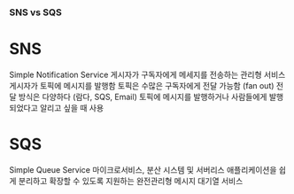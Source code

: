 ### SNS vs SQS

# SNS 
Simple Notification Service
게시자가 구독자에게 메세지를 전송하는 관리형 서비스
게시자가 토픽에 메시지를 발행함
토픽은 수많은 구독자에게 전달 가능함 (fan out)
전달 방식은 다양하다 (람다, SQS, Email)
토픽에 메시지를 발행하거나 사람들에게 발행되었다고 알리고 싶을 때 사용

# SQS
Simple Queue Service
마이크로서비스, 분산 시스템 및 서버리스 애플리케이션을 쉽게 분리하고 확장할 수 있도록 지원하는 완전관리형 메시지 대기열 서비스

